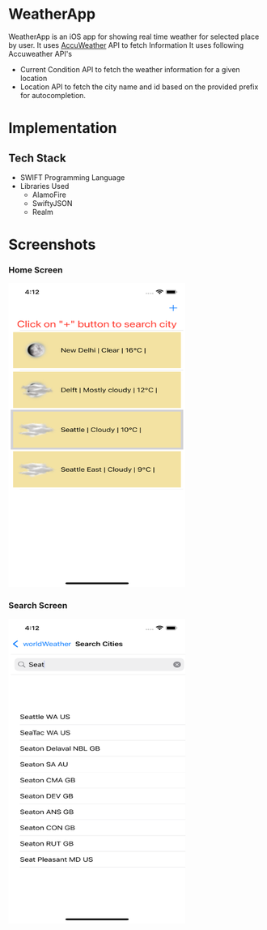 # WeatherApp

WeatherApp is an iOS app for showing real time weather for selected place by user. It uses [AccuWeather](https://developer.accuweather.com/apis) API to fetch Information
It uses following Accuweather API's

- Current Condition API to fetch the weather information for a given location 
- Location API to fetch the city name and id based on the provided prefix for autocompletion.

# Implementation 

## Tech Stack 
- SWIFT Programming Language
- Libraries Used
    - AlamoFire
    - SwiftyJSON
    - Realm
    
# Screenshots
### Home Screen
<img src="./screenshots/homescreen.png" width="350" height="600">

### Search Screen 
<img src="./screenshots/searchscreen.png" width="350" height="600">
